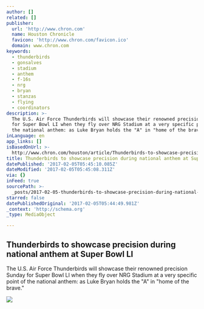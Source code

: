 ```yaml
---
author: []
related: []
publisher:
  url: 'http://www.chron.com'
  name: Houston Chronicle
  favicon: 'http://www.chron.com/favicon.ico'
  domain: www.chron.com
keywords:
  - thunderbirds
  - gonsalves
  - stadium
  - anthem
  - f-16s
  - nrg
  - bryan
  - stanzas
  - flying
  - coordinators
description: >-
  The U.S. Air Force Thunderbirds will showcase their renowned precision Sunday
  for Super Bowl LI when they fly over NRG Stadium at a very specific point of
  the national anthem: as Luke Bryan holds the "A" in "home of the brave."
inLanguage: en
app_links: []
isBasedOnUrl: >-
  http://www.chron.com/houston/article/Thunderbirds-to-showcase-precision-during-10908661.php
title: Thunderbirds to showcase precision during national anthem at Super Bowl LI
datePublished: '2017-02-05T05:45:10.085Z'
dateModified: '2017-02-05T05:45:08.311Z'
via: {}
inFeed: true
sourcePath: >-
  _posts/2017-02-05-thunderbirds-to-showcase-precision-during-national-anthem-at.md
starred: false
datePublishedOriginal: '2017-02-05T05:44:49.981Z'
_context: 'http://schema.org'
_type: MediaObject

---
```

<article style=""><h1>Thunderbirds to showcase precision during national anthem at Super Bowl LI</h1><p>The U.S. Air Force Thunderbirds will showcase their renowned precision Sunday for Super Bowl LI when they fly over NRG Stadium at a very specific point of the national anthem: as Luke Bryan holds the "A" in "home of the brave."</p><img src="http://ww1.hdnux.com/photos/56/76/43/12314868/3/rawImage.jpg" /></article>